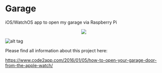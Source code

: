# Garage
iOS/WatchOS app to open my garage via Raspberry Pi

<div style="text-align:center"><img src ="https://github.com/doertydoerk/Garage/blob/master/icon_128x128.png" /></div>

![alt tag](https://github.com/doertydoerk/Garage/blob/master/icon_128x128.png)

Please find all information about this project here: 

https://www.code2app.com/2016/01/05/how-to-open-your-garage-door-from-the-apple-watch/
